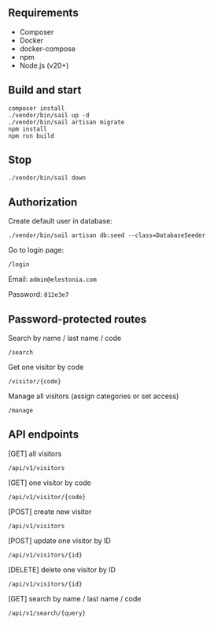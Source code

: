 ## Requirements

- Composer
- Docker
- docker-compose
- npm
- Node.js (v20+)

## Build and start

```
composer install
./vendor/bin/sail up -d
./vendor/bin/sail artisan migrate
npm install
npm run build
```

## Stop

```
./vendor/bin/sail down
```

## Authorization

Create default user in database:
```
./vendor/bin/sail artisan db:seed --class=DatabaseSeeder
```

Go to login page:
```
/login
```

Email: `admin@elestonia.com`

Password: `812e3e7`

## Password-protected routes

Search by name / last name / code
```
/search
```

Get one visitor by code
```
/visitor/{code}
```

Manage all visitors (assign categories or set access)
```
/manage
```

## API endpoints

[GET] all visitors
```
/api/v1/visitors
```

[GET] one visitor by code
```
/api/v1/visitor/{code}
```

[POST] create new visitor
```
/api/v1/visitors
```

[POST] update one visitor by ID
```
/api/v1/visitors/{id}
```

[DELETE] delete one visitor by ID
```
/api/v1/visitors/{id}
```

[GET] search by name / last name / code
```
/api/v1/search/{query}
```

